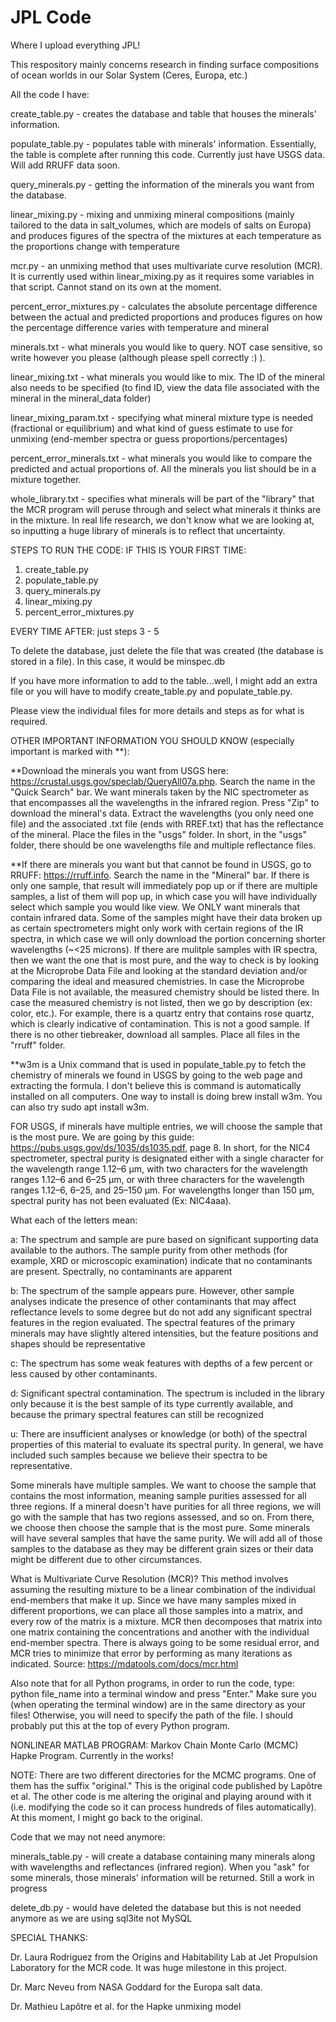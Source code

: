 # JPL Code

Where I upload everything JPL!

This respository mainly concerns research in finding surface compositions of ocean worlds in our Solar System (Ceres, Europa, etc.)

All the code I have:

create_table.py - creates the database and table that houses the minerals' information.

populate_table.py - populates table with minerals' information. Essentially, the table is complete after running this code. Currently just have USGS data. Will add RRUFF data soon.

query_minerals.py - getting the information of the minerals you want from the database.

linear_mixing.py - mixing and unmixing mineral compositions (mainly tailored to the data in salt_volumes, which are models of salts on Europa) and produces figures of the spectra of the mixtures at each temperature as the proportions change with temperature

mcr.py - an unmixing method that uses multivariate curve resolution (MCR). It is currently used within linear_mixing.py as it requires some variables in that script. Cannot stand on its own at the moment.

percent_error_mixtures.py - calculates the absolute percentage difference between the actual and predicted proportions and produces figures on how the percentage difference varies with temperature and mineral

minerals.txt - what minerals you would like to query. NOT case sensitive, so write however you please (although please spell correctly :) ).

linear_mixing.txt - what minerals you would like to mix. The ID of the mineral also needs to be specified (to find ID, view the data file associated with the mineral in the mineral_data folder)

linear_mixing_param.txt - specifying what mineral mixture type is needed (fractional or equilibrium) and what kind of guess estimate to use for unmixing (end-member spectra or guess proportions/percentages)

percent_error_minerals.txt - what minerals you would like to compare the predicted and actual proportions of. All the minerals you list should be in a mixture together.

whole_library.txt - specifies what minerals will be part of the "library" that the MCR program will peruse through and select what minerals it thinks are in the mixture. In real life research, we don't know what we are looking at, so inputting a huge library of minerals is to reflect that uncertainty.

STEPS TO RUN THE CODE:
IF THIS IS YOUR FIRST TIME:
1. create_table.py
2. populate_table.py
3. query_minerals.py
4. linear_mixing.py
5. percent_error_mixtures.py

EVERY TIME AFTER:
just steps 3 - 5

To delete the database, just delete the file that was created (the database is stored in a file). In this case, it would be minspec.db

If you have more information to add to the table...well, I might add an extra file or you will have to modify create_table.py and populate_table.py.

Please view the individual files for more details and steps as for what is required.

OTHER IMPORTANT INFORMATION YOU SHOULD KNOW (especially important is marked with **):

**Download the minerals you want from USGS here: https://crustal.usgs.gov/speclab/QueryAll07a.php. Search the name in the "Quick Search" bar. We want minerals taken by the NIC spectrometer as that encompasses all the wavelengths in the infrared region. Press "Zip" to download the mineral's data. Extract the wavelengths (you only need one file) and the associated .txt file (ends with RREF.txt) that has the reflectance of the mineral. Place the files in the "usgs" folder. In short, in the "usgs" folder, there should be one wavelengths file and multiple reflectance files.

**If there are minerals you want but that cannot be found in USGS, go to RRUFF: https://rruff.info. Search the name in the "Mineral" bar. If there is only one sample, that result will immediately pop up or if there are multiple samples, a list of them will pop up, in which case you will have individually select which sample you would like view. We ONLY want minerals that contain infrared data. Some of the samples might have their data broken up as certain spectrometers might only work with certain regions of the IR spectra, in which case we will only download the portion concerning shorter wavelengths (~<25 microns). If there are mulitple samples with IR spectra, then we want the one that is most pure, and the way to check is by looking at the Microprobe Data File and looking at the standard deviation and/or comparing the ideal and measured chemistries. In case the Microprobe Data File is not available, the measured chemistry should be listed there. In case the measured chemistry is not listed, then we go by description (ex: color, etc.). For example, there is a quartz entry that contains rose quartz, which is clearly indicative of contamination. This is not a good sample. If there is no other tiebreaker, download all samples. Place all files in the "rruff" folder.

**w3m is a Unix command that is used in populate_table.py to fetch the chemistry of minerals we found in USGS by going to the web page and extracting the formula. I don't believe this is command is automatically installed on all computers. One way to install is doing brew install w3m. You can also try sudo apt install w3m.

FOR USGS, if minerals have multiple entries, we will choose the sample that is the most pure. We are going by this guide: https://pubs.usgs.gov/ds/1035/ds1035.pdf, page 8. In short, for the NIC4 spectrometer, spectral purity is designated either with a single character for the wavelength range 1.12–6 μm, with two characters for the wavelength ranges 1.12–6 and 6–25 μm, or with three characters for the wavelength ranges 1.12–6, 6–25, and 25–150 μm. For wavelengths longer than 150 μm, spectral purity has not been evaluated (Ex: NIC4aaa). 

What each of the letters mean:

a: The spectrum and sample are pure based on significant supporting data available to the authors. The sample purity from other methods (for example, XRD or microscopic examination) indicate that no contaminants are present. Spectrally, no contaminants are apparent

b: The spectrum of the sample appears pure. However, other sample analyses indicate the presence of other contaminants that may affect reflectance levels to some degree but do not add any significant spectral features in the region evaluated. The spectral features of the primary minerals may have slightly altered intensities, but the feature positions and shapes should be representative

c: The spectrum has some weak features with depths of a few percent or less caused by other contaminants.

d:  Significant spectral contamination. The spectrum is included in the library only because it is the best sample of its type currently available, and because the primary spectral features can still be recognized

u: There are insufficient analyses or knowledge (or both) of the spectral properties of this material to evaluate its spectral purity. In general, we have included such samples because we believe their spectra to be representative.

Some minerals have multiple samples. We want to choose the sample that contains the most information, meaning sample purities assessed for all three regions. If a mineral doesn't have purities for all three regions, we will go with the sample that has two regions assessed, and so on. From there, we choose then choose the sample that is the most pure. Some minerals will have several samples that have the same purity. We will add all of those samples to the database as they may be different grain sizes or their data might be different due to other circumstances.

What is Multivariate Curve Resolution (MCR)?
This method involves assuming the resulting mixture to be a linear combination of the individual end-members that make it up. Since we have many samples mixed in different proportions, we can place all those samples into a matrix, and every row of the matrix is a mixture. MCR then decomposes that matrix into one matrix containing the concentrations and another with the individual end-member spectra. There is always going to be some residual error, and MCR tries to minimize that error by performing as many iterations as indicated. Source: https://mdatools.com/docs/mcr.html

Also note that for all Python programs, in order to run the code, type: python file_name into a terminal window and press "Enter." Make sure you (when operating the terminal window) are in the same directory as your files! Otherwise, you will need to specify the path of the file. I should probably put this at the top of every Python program.

NONLINEAR MATLAB PROGRAM: Markov Chain Monte Carlo (MCMC) Hapke Program. Currently in the works!

NOTE: There are two different directories for the MCMC programs. One of them has the suffix "original." This is the original code published by Lapôtre et al. The other code is me altering the original and playing around with it (i.e. modifying the code so it can process hundreds of files automatically). At this moment, I might go back to the original.

Code that we may not need anymore:

minerals_table.py - will create a database containing many minerals along with wavelengths and reflectances (infrared region). When you "ask" for some minerals, those minerals' information will be returned. Still a work in progress

delete_db.py - would have deleted the database but this is not needed anymore as we are using sql3ite not MySQL

SPECIAL THANKS:

Dr. Laura Rodriguez from the Origins and Habitability Lab at Jet Propulsion Laboratory for the MCR code. It was huge milestone in this project.

Dr. Marc Neveu from NASA Goddard for the Europa salt data.

Dr. Mathieu Lapôtre et al. for the Hapke unmixing model
